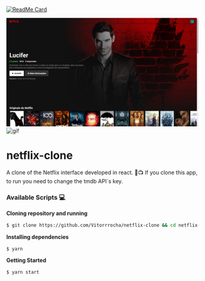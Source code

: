 [![ReadMe Card](https://github-readme-stats.vercel.app/api/pin/?username=vitorrrocha&repo=netflix-clone&theme=dark)](https://github.com/vitorrrocha/netflix-clone)

<img alt="gif" src="githubAssets/webImg.png"/>
<img alt="gif" src="githubAssets/mobileGif.gif" width="250" height="528"/>

# netflix-clone
A clone of the Netflix interface developed in react. 🍿📺
If you clone this app, to run you need to change the tmdb API´s key.

### Available Scripts 💻

**Cloning repository and running**

```bash
$ git clone https://github.com/Vitorrrocha/netflix-clone && cd netflix-clone
```

**Installing dependencies**

```bash
$ yarn
```

**Getting Started**

```bash
$ yarn start
```
